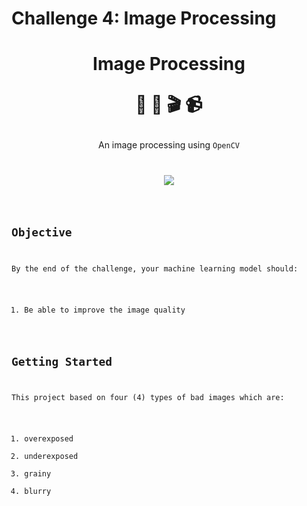 # Challenge 4: Image Processing</p>

<h1><p align="center">Image Processing</p>
<p align="center">🎥 📸 🎬 📹</p>
</h1>
<p align="center">An image processing using <code>OpenCV</p>
<p align="center"><img src="./data/images/result.gif"/></p>

## Objective 
By the end of the challenge, your machine learning model should:
1. Be able to improve the image quality

## Getting Started
This project based on four (4) types of bad images which are:
1. overexposed
2. underexposed
3. grainy 
4. blurry 

 
